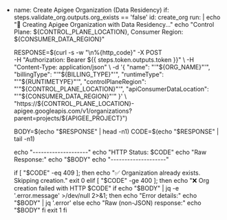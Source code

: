 - name: Create Apigee Organization (Data Residency)
  if: steps.validate_org.outputs.org_exists == 'false'
  id: create_org
  run: |
    echo "🚀 Creating Apigee Organization with Data Residency..."
    echo "Control Plane: ${CONTROL_PLANE_LOCATION}, Consumer Region: ${CONSUMER_DATA_REGION}"

    RESPONSE=$(curl -s -w "\n%{http_code}" -X POST \
      -H "Authorization: Bearer ${{ steps.token.outputs.token }}" \
      -H "Content-Type: application/json" \
      -d '{
        "name": "'"${ORG_NAME}"'",
        "billingType": "'"${BILLING_TYPE}"'",
        "runtimeType": "'"${RUNTIMETYPE}"'",
        "controlPlaneRegion": "'"${CONTROL_PLANE_LOCATION}"'",
        "apiConsumerDataLocation": "'"${CONSUMER_DATA_REGION}"'"
      }' \
      "https://${CONTROL_PLANE_LOCATION}-apigee.googleapis.com/v1/organizations?parent=projects/${APIGEE_PROJECT}")

    BODY=$(echo "$RESPONSE" | head -n1)
    CODE=$(echo "$RESPONSE" | tail -n1)

    echo "--------------------"
    echo "HTTP Status: $CODE"
    echo "Raw Response:"
    echo "$BODY"
    echo "--------------------"

    if [ "$CODE" -eq 409 ]; then
      echo "✅ Organization already exists. Skipping creation."
      exit 0
    elif [ "$CODE" -ge 400 ]; then
      echo "❌ Org creation failed with HTTP $CODE"
      if echo "$BODY" | jq -e '.error.message' >/dev/null 2>&1; then
        echo "Error details:"
        echo "$BODY" | jq '.error'
      else
        echo "Raw (non-JSON) response:"
        echo "$BODY"
      fi
      exit 1
    fi
